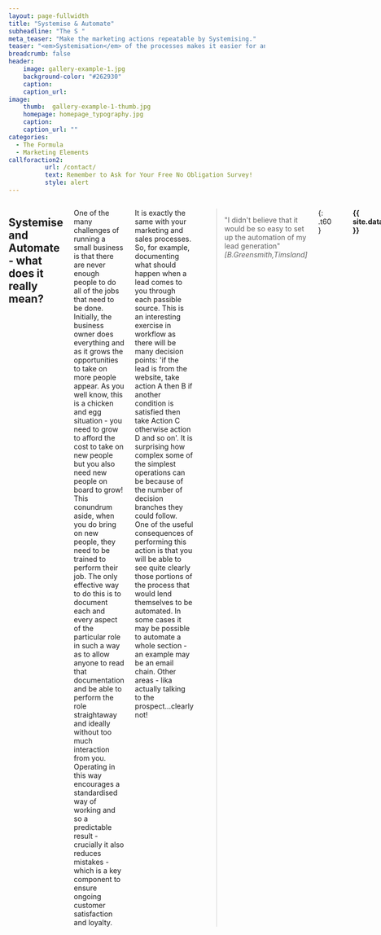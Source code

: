 ```yaml
---
layout: page-fullwidth
title: "Systemise & Automate"
subheadline: "The S "
meta_teaser: "Make the marketing actions repeatable by Systemising."
teaser: "<em>Systemisation</em> of the processes makes it easier for anyone to repeat the actions and so the results. <em>Automation</em> removes the repetitive tasks and frees time to focus on more intricate parts of the process."
breadcrumb: false
header:
    image: gallery-example-1.jpg
    background-color: "#262930"
    caption:
    caption_url:
image:
    thumb:  gallery-example-1-thumb.jpg
    homepage: homepage_typography.jpg
    caption:
    caption_url: ""
categories:
  - The Formula
  - Marketing Elements
callforaction2:
          url: /contact/
          text: Remember to Ask for Your Free No Obligation Survey!
          style: alert
---
```

<!--more-->

<div class="row">
<div class="medium-4 medium-push-8 columns" markdown="1">
<div class="panel radius" markdown="1">
  <img src="{{ site.urlimg }}eclipse-unsplash.jpg" alt="">
</div>
</div><!-- /.medium-4.columns -->



<div class="medium-8 medium-pull-4 columns" markdown="1">

## Systemise and Automate - what does it really mean?

One of the many challenges of running a small business is that there are never enough people to do all of the jobs that need to be done.  Initially, the business owner does everything and as it grows the opportunities to take on more people appear.  As you well know, this is a chicken and egg situation - you need to grow to afford the cost to take on new people but you also need new people on board to grow!<br>
This conundrum aside, when you do bring on new people, they need to be trained to perform their job.  The only effective way to do this is to document each and every aspect of the particular role in such a way as to allow anyone to read that documentation and be able to perform the role straightaway and ideally without too much interaction from you.  Operating in this way encourages a standardised way of working and so a predictable result - crucially it also reduces mistakes - which is a key component to ensure ongoing customer satisfaction and loyalty.

It is exactly the same with your marketing and sales processes. So, for example, documenting what should happen when a lead comes to you through each passible source.  This is an interesting exercise in workflow as there will be many decision points: 'if the lead is from the website, take action A then B if another condition is satisfied then take Action C otherwise action D and so on'. It is surprising how complex some of the simplest operations can be because of the number of decision branches they could follow.<br>
One of the useful consequences of performing this action is that you will be able to see quite clearly those portions of the process that would lend themselves to be automated.  In some cases it may be possible to automate a whole section - an example may be an email chain.  Other areas - lika actually talking to the prospect...clearly not!

> <span class="teaser">"I didn't believe that it would be so easy to set up the automation of my lead generation"</span><cite>[B.Greensmith,Timsland]</cite>





 {: .t60 }
 <hr>
  <!-- Display list of blog posts - marketing components -->
 <div class="medium-10 columns">
         <p><strong>{{ site.data.language.more_articles }}</strong></p>
         {% include list-posts entries='8' offset='0' %}
 </div><!-- /.medium-10.columns -->


</div><!-- /.medium-8.columns -->
</div><!-- /.row -->
